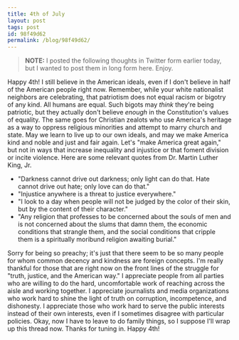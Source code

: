 ```yaml
---
title: 4th of July
layout: post
tags: post
id: 98f49d62
permalink: /blog/98f49d62/
---
```


> **NOTE:** I posted the following thoughts in Twitter form earlier today, but I wanted to post them in long form here. Enjoy.

Happy 4th! I still believe in the American ideals, even if I don't believe in half of the American people right now. Remember, while your white nationalist neighbors are celebrating, that patriotism does not equal racism or bigotry of any kind. All humans are equal. Such bigots may _think_ they're being patriotic, but they actually don't believe _enough_ in the Constitution's values of equality. The same goes for Christian zealots who use America's heritage as a way to oppress religious minorities and attempt to marry church and state. May we learn to live up to our own ideals, and may we make America kind and noble and just and fair again. Let's "make America great again," but not in ways that increase inequality and injustice or that foment division or incite violence. Here are some relevant quotes from Dr. Martin Luther King, Jr.

- "Darkness cannot drive out darkness; only light can do that. Hate cannot drive out hate; only love can do that."
- "Injustice anywhere is a threat to justice everywhere."
- "I look to a day when people will not be judged by the color of their skin, but by the content of their character."
- "Any religion that professes to be concerned about the souls of men and is not concerned about the slums that damn them, the economic conditions that strangle them, and the social conditions that cripple them is a spiritually moribund religion awaiting burial."

Sorry for being so preachy; it's just that there seem to be so many people for whom common decency and kindness are foreign concepts. I'm really thankful for those that are right now on the front lines of the struggle for "truth, justice, and the American way." I appreciate people from all parties who are willing to do the hard, uncomfortable work of reaching across the aisle and working together. I appreciate journalists and media organizations who work hard to shine the light of truth on corruption, incompetence, and dishonesty. I appreciate those who work hard to serve the public interests instead of their own interests, even if I sometimes disagree with particular policies. Okay, now I have to leave to do family things, so I suppose I'll wrap up this thread now. Thanks for tuning in. Happy 4th!

